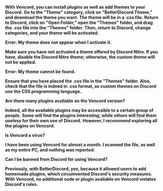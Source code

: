 __With Vencord, you can install plugins as well as add themes to your Discord.__ __Go to the "Theme" category, click on "BetterDiscord Theme," and download the theme you want. The theme will be in a .css file.__ __Return to Discord, click on "Open Folder," open the "Themes" folder, and drag the .css file into the "Themes" folder.__ __Then, return to Discord, change categories, and your theme will be activated.__

__Error: My theme does not appear when I activate it.__

__Make sure you have not activated a theme offered by Discord Nitro. If you have, disable the Discord Nitro theme; otherwise, the custom theme will not be applied.__

__Error: My theme cannot be found.__

__Ensure that you have placed the .css file in the "Themes" folder. Also, check that the file is indeed in .css format, as custom themes on Discord use the CSS programming language.__

__Are there many plugins available on the Vencord version?__

__Indeed, all the available plugins may be accessible to a certain group of people.__ __Some will find the plugins interesting, while others will find them useless for their own use of Discord.__ __However, I recommend exploring all the plugins on Vencord.__

__Is Vencord a virus?__

__I have been using Vencord for almost a month. I scanned the file, as well as my entire PC, and nothing was reported.__

__Can I be banned from Discord for using Vencord?__

__Previously, with BetterDiscord, yes, because it allowed users to add homemade plugins, which circumvented Discord's security measures. With Vencord, no additional code or plugin available on Vencord violates Discord's rules.__